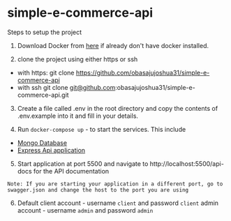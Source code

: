 # simple-e-commerce-api


Steps to setup the project

1. Download Docker from [here](https://www.docker.com/products/docker-desktop) if already don't have docker installed.

2. clone the project using either https or ssh
- with https:  git clone https://github.com/obasajujoshua31/simple-e-commerce-api
- with ssh git clone git@github.com:obasajujoshua31/simple-e-commerce-api.git

3. Create a file called .env in the root directory and copy the contents of .env.example into it and fill in your details.
 
4. Run `docker-compose up` - to start the services. This include 

- [Mongo Database](https://mongodb.com)
- [Express Api application](https://expressjs.com)

5. Start application at port 5500 and navigate to http://localhost:5500/api-docs for the API documentation

`Note: If you are starting your application in a different port, go to swagger.json and change the host to the port you are using`


6. Default client account - username `client` and password `client`
            admin account - username `admin` and password `admin`
